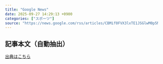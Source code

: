 ```yaml
---
title: "Google News"
date: 2025-09-27 14:29:13 +0900
categories: ["スポーツ"]
source: "https://news.google.com/rss/articles/CBMif0FVX3lxTE1JSGlwM0p5NGZDaHk4UzNxNWtVRk5FTE42eXBpeE44ZFRQSDFNaUswbXpoYnJhNGRrZHB6WmxPVmlMWVI1S19MUGJuVE5vR2tZWE1KU1N4WVVsS2hvcTNocWY0MVlaVHFrQVhoczVZcHlOd0F5OUtWWWhpMEYtdXc?oc=5"
---
```


## 記事本文（自動抽出）
<body class="y0K44d EA71Tc" id="readabilityBody"></body>

[出典はこちら](https://news.google.com/rss/articles/CBMif0FVX3lxTE1JSGlwM0p5NGZDaHk4UzNxNWtVRk5FTE42eXBpeE44ZFRQSDFNaUswbXpoYnJhNGRrZHB6WmxPVmlMWVI1S19MUGJuVE5vR2tZWE1KU1N4WVVsS2hvcTNocWY0MVlaVHFrQVhoczVZcHlOd0F5OUtWWWhpMEYtdXc?oc=5)
